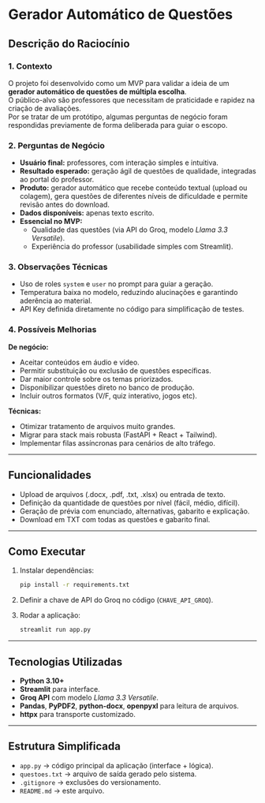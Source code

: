 # Gerador Automático de Questões

## Descrição do Raciocínio

### 1. Contexto
O projeto foi desenvolvido como um MVP para validar a ideia de um **gerador automático de questões de múltipla escolha**.  
O público-alvo são professores que necessitam de praticidade e rapidez na criação de avaliações.  
Por se tratar de um protótipo, algumas perguntas de negócio foram respondidas previamente de forma deliberada para guiar o escopo.

### 2. Perguntas de Negócio
- **Usuário final:** professores, com interação simples e intuitiva.  
- **Resultado esperado:** geração ágil de questões de qualidade, integradas ao portal do professor.  
- **Produto:** gerador automático que recebe conteúdo textual (upload ou colagem), gera questões de diferentes níveis de dificuldade e permite revisão antes do download.  
- **Dados disponíveis:** apenas texto escrito.  
- **Essencial no MVP:**  
  - Qualidade das questões (via API do Groq, modelo *Llama 3.3 Versatile*).  
  - Experiência do professor (usabilidade simples com Streamlit).  

### 3. Observações Técnicas
- Uso de roles `system` e `user` no prompt para guiar a geração.  
- Temperatura baixa no modelo, reduzindo alucinações e garantindo aderência ao material.  
- API Key definida diretamente no código para simplificação de testes.  

### 4. Possíveis Melhorias
**De negócio:**  
- Aceitar conteúdos em áudio e vídeo.  
- Permitir substituição ou exclusão de questões específicas.  
- Dar maior controle sobre os temas priorizados.  
- Disponibilizar questões direto no banco de produção.  
- Incluir outros formatos (V/F, quiz interativo, jogos etc).  

**Técnicas:**  
- Otimizar tratamento de arquivos muito grandes.  
- Migrar para stack mais robusta (FastAPI + React + Tailwind).  
- Implementar filas assíncronas para cenários de alto tráfego.  

---

## Funcionalidades
- Upload de arquivos (.docx, .pdf, .txt, .xlsx) ou entrada de texto.  
- Definição da quantidade de questões por nível (fácil, médio, difícil).  
- Geração de prévia com enunciado, alternativas, gabarito e explicação.  
- Download em TXT com todas as questões e gabarito final.  

---

## Como Executar
1. Instalar dependências:  
   ```bash
   pip install -r requirements.txt
   ```

2. Definir a chave de API do Groq no código (`CHAVE_API_GROQ`).  

3. Rodar a aplicação:  
   ```bash
   streamlit run app.py
   ```

---

## Tecnologias Utilizadas
- **Python 3.10+**  
- **Streamlit** para interface.  
- **Groq API** com modelo *Llama 3.3 Versatile*.  
- **Pandas**, **PyPDF2**, **python-docx**, **openpyxl** para leitura de arquivos.  
- **httpx** para transporte customizado.  

---

## Estrutura Simplificada
- `app.py` → código principal da aplicação (interface + lógica).  
- `questoes.txt` → arquivo de saída gerado pelo sistema.  
- `.gitignore` → exclusões do versionamento.  
- `README.md` → este arquivo.  

